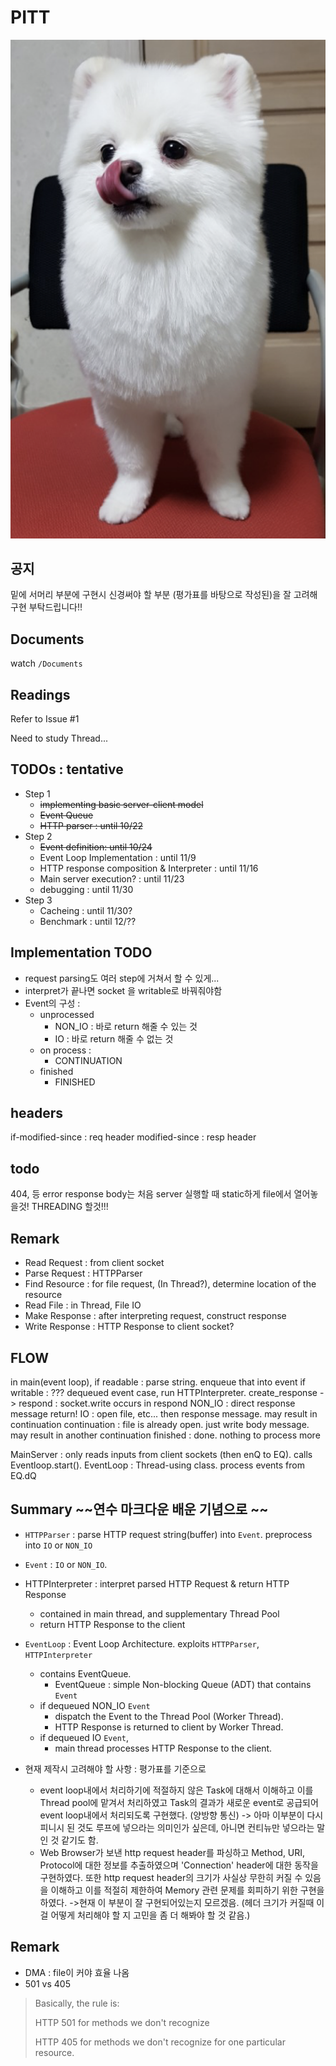 # PITT

![logo](Logo.png)


## **공지**
밑에 서머리 부분에 구현시 신경써야 할 부분 (평가표를 바탕으로 작성된)을 잘 고려해 구현 부탁드립니다!!

## Documents
watch `/Documents`

## Readings
Refer to Issue #1

Need to study Thread...

## TODOs : tentative
* Step 1
  - ~~implementing basic server-client model~~
  - ~~Event Queue~~
  - ~~HTTP parser : until 10/22~~
* Step 2
  - ~~Event definition: until 10/24~~
  - Event Loop Implementation : until 11/9
  - HTTP response composition & Interpreter : until 11/16
  - Main server execution? : until 11/23
  - debugging : until 11/30
* Step 3
  - Cacheing : until 11/30?
  - Benchmark : until 12/??

## Implementation TODO
  * request parsing도 여러 step에 거쳐서 할 수 있게...
  * interpret가 끝나면 socket 을 writable로 바꿔줘야함
  * Event의 구성 :
    * unprocessed
      * NON_IO : 바로 return 해줄 수 있는 것
      * IO : 바로 return 해줄 수 없는 것
    * on process :
      * CONTINUATION
    * finished
      * FINISHED


## headers
if-modified-since : req header
modified-since : resp header

## todo
404, 등 error response body는 처음 server 실행할 때 static하게 file에서 열어놓을것!
THREADING 할것!!!


## Remark
  * Read Request : from client socket
  * Parse Request : HTTPParser
  * Find Resource : for file request, (In Thread?), determine location of the resource
  * Read File : in Thread, File IO
  * Make Response : after interpreting request, construct response
  * Write Response : HTTP Response to client socket?

## FLOW
in main(event loop),
if readable : parse string. enqueue that into event
if writable : ???
dequeued event case, run HTTPInterpreter. create_response -> respond : socket.write occurs in respond
NON_IO : direct response message return!
IO : open file, etc... then response message. may result in continuation
continuation : file is already open. just write body message. may result in another continuation
finished : done. nothing to process more

MainServer : only reads inputs from client sockets (then enQ to EQ). calls Eventloop.start().
EventLoop : Thread-using class. process events from EQ.dQ


## Summary  ~~연수 마크다운 배운 기념으로 ~~
* `HTTPParser` : parse HTTP request string(buffer) into `Event`. preprocess into `IO` or `NON_IO`
* `Event` : `IO` or `NON_IO`.
* HTTPInterpreter : interpret parsed HTTP Request & return HTTP Response
  - contained in main thread, and supplementary Thread Pool
  - return HTTP Response to the client

* `EventLoop` : Event Loop Architecture. exploits `HTTPParser`, `HTTPInterpreter`
  - contains EventQueue.
    + EventQueue : simple Non-blocking Queue (ADT) that contains `Event`
  - if dequeued NON_IO `Event`
    + dispatch the Event to the Thread Pool (Worker Thread).
    + HTTP Response is returned to client by Worker Thread.
  - if dequeued IO `Event`,
    + main thread processes HTTP Response to the client.

* 현재 제작시 고려해야 할 사항 : 평가표를 기준으로
  - event loop내에서 처리하기에 적절하지 않은 Task에 대해서 이해하고 이를 Thread pool에 맡겨서 처리하였고 Task의 결과가 새로운 event로 공급되어   event loop내에서 처리되도록 구현했다. (양방향 통신) -> 아마 이부분이 다시 피니시 된 것도 루프에 넣으라는 의미인가 싶은데, 아니면 컨티뉴만 넣으라는 말인 것 같기도 함.
  - Web Browser가 보낸 http request header를 파싱하고 Method, URI, Protocol에 대한 정보를 추출하였으며 'Connection' header에 대한 동작을 구현하였다.
또한 http request header의 크기가 사실상 무한히 커질 수 있음을 이해하고 이를 적절히 제한하여 Memory 관련 문제를 회피하기 위한 구현을 하였다. ->현재 이 부분이 잘 구현되어있는지 모르겠음. (헤더 크기가 커질때 이걸 어떻게 처리해야 할 지 고민을 좀 더 해봐야 할 것 같음.)


## Remark
  * DMA : file이 커야 효율 나옴
  * 501 vs 405
  >Basically, the rule is: <p>
  >HTTP 501 for methods we don't recognize <p>
  >HTTP 405 for methods we don't recognize for one particular resource. <p>
